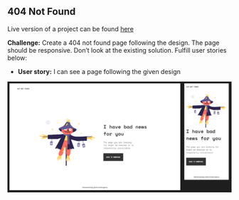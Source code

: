## 404 Not Found

Live version of a project can be found [here](https://objective-davinci-e4f803.netlify.app/404page/)

**Challenge:** Create a 404 not found page following the design. The page should be responsive. Don’t look at the existing solution. Fulfill user stories below:

- **User story:** I can see a page following the given design

![Desktop and mobile version](images/readme-cover.png)
